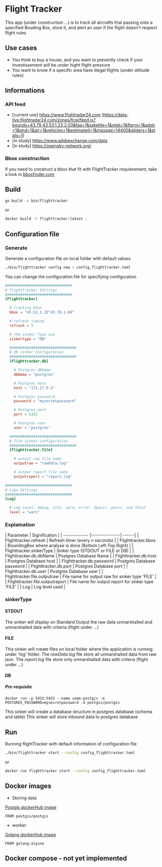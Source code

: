 # Flight Tracker

This app (under construction ...) is to track all aircrafts that passing onto a specified Bouding Box, store it, and alert an user if the flight doesn't respect flight rules

## Use cases
- You think to buy a house, and you want to prevently check if your investissement will be under hight flight pressure
- You want to know if a specific area have illegal flights (under altitude rules)

## Informations
### API feed

- [current use] https://www.flightradar24.com (https://data-live.flightradar24.com/zones/fcgi/feed.js?bounds=43.79,43.53,1.23,2.03&faa=1&satellite=1&mlat=1&flarm=1&adsb=1&gnd=1&air=1&vehicles=1&estimated=1&maxage=14400&gliders=1&stats=1)
- [in study] https://www.adsbexchange.com/data
- [in study] https://opensky-network.org/

### Bbox construction
If you need to construct a bbox that fit with FlightTracker requierement, take a look in [bboxfinder.com](http://bboxfinder.com)

## Build
```bash
go build -o bin/flighttracker
```

or

```bash
docker build -t flighttracker:latest .
```

## Configuration file
### Generate
Generate a configuration file on local folder with default values
```bash
./bin/flighttracker config new > config_flighttracker.toml
```
You can change the configuration file for specifying configuration

```toml
###############################
# Flighttracker Settings 
###############################
[Flighttracker]

  # tracking bbox
  bbox = "43.52,1.32^43.70,1.69"

  # refresh timing
  refresh = 5

  # the sinker Type use
  sinkertype = "DB"

  ###############################
  # db sinker configuration 
  ###############################
  [Flighttracker.db]

    # Postgres dbName
    dbName = "postgres"

    # Postgres host
    host = "172.17.0.2"

    # Postgres password
    password = "mysecretpassword"

    # Postgres port
    port = 5432

    # Postgres user
    user = "postgres"

  ###############################
  # file sinker configuration 
  ###############################
  [Flighttracker.file]

    # output raw file name
    outputraw = "rawData.log"

    # output report file name
    outputreport = "report.log"

###############################
# Logs Settings 
###############################
[Log]

  # Log level: debug, info, warn, error, dpanic, panic, and fatal
  level = "warn"
```
### Explaination

| Parameter        	| Signification           			|
| ------------- 	|---------------| ------|
| Flighttracker.refresh			| Refresh timer (every n seconds)	|
| Flighttracker.bbox				| BoundingBox where analyse is done (Bottom Left-Top Right)	|
| Flighttracker.sinkerType				| Sinker type (STDOUT or FILE or DB)	|
| Flighttracker.db.dbName				| Postgres Database Name	|
| Flighttracker.db.host			        | Postgres Database host	|
| Flighttracker.db.password				| Postgres Database password	|
| Flighttracker.db.port				    | Postgres Database port	|
| Flighttracker.db.user				    | Postgres Database user	|
| Flighttracker.file.outputraw			| File name for output raw for sinker type 'FILE' 	|
| Flighttracker.file.outputreport		| File name for output report for sinker type 'FILE'	|
| Log		| Log level used	|

### sinkerType
#### STDOUT
The sinker will display on Standard Output the raw data unmarshalled and unmarshalled data with criteria (flight under ...) 
#### FILE
This sinker will create files on local folder where the application is running under 'log' folder. The _rawData.log_ file store all unmarshalled data from raw json. The _report.log_ file store only unmarshalled data with criteria (flight under ...)
#### DB
##### Pre-requisite

```
docker run -p 5432:5432 --name some-postgis -e POSTGRES_PASSWORD=mysecretpassword -d postgis/postgis
```

This sinker will create a database structure in postgres database (schema and table)
This sinker will store inbound data to postgres database

## Run
Running flightTracker with default information of configuration file
```bash
./bin/flighttracker start --config config_flighttracker.toml
```
or

```bash
docker run flighttracker start --config config_flighttracker.toml
```

## Docker images

- Storing data

[Postgis dockerHub image](https://hub.docker.com/r/postgis/postgis/)
```
FROM postgis/postgis
```

- worker

[Golang dockerHub image](https://hub.docker.com/_/golang)
```
FROM golang:alpine
```

## Docker compose - not yet implemented



